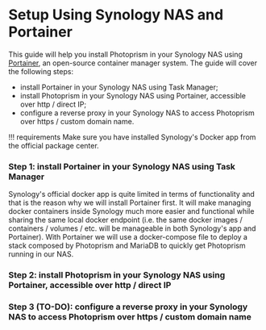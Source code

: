 # Setup Using Synology NAS and Portainer

This guide will help you install Photoprism in your Synology NAS using [Portainer](https://www.portainer.io/), an open-source container manager system. The guide will cover the following steps:

- install Portainer in your Synology NAS using Task Manager;
- install Photoprism in your Synology NAS using Portainer, accessible over http / direct IP;
- configure a reverse proxy in your Synology NAS to access Photoprism over https / custom domain name.

!!! requirements
    Make sure you have installed Synology's Docker app from the official package center.

### Step 1: install Portainer in your Synology NAS using Task Manager ###

Synology's official docker app is quite limited in terms of functionality and that is the reason why we will install Portainer first. It will make managing docker containers inside Synology much more easier and functional while sharing the same local docker endpoint (i.e. the same docker images / containers / volumes / etc. will be manageable in both Synology's app and Portainer). With Portainer we will use a docker-compose file to deploy a stack composed by Photoprism and MariaDB to quickly get Photoprism running in our NAS.



### Step 2: install Photoprism in your Synology NAS using Portainer, accessible over http / direct IP ###




### Step 3 (TO-DO): configure a reverse proxy in your Synology NAS to access Photoprism over https / custom domain name ###
